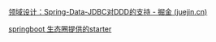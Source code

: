 [领域设计：Spring-Data-JDBC对DDD的支持 - 掘金 (juejin.cn)](https://juejin.cn/post/6900503438203994120)





[springboot 生态圈提供的starter](https://docs.spring.io/spring-boot/docs/current/reference/html/using.html#using.build-systems.starters)

